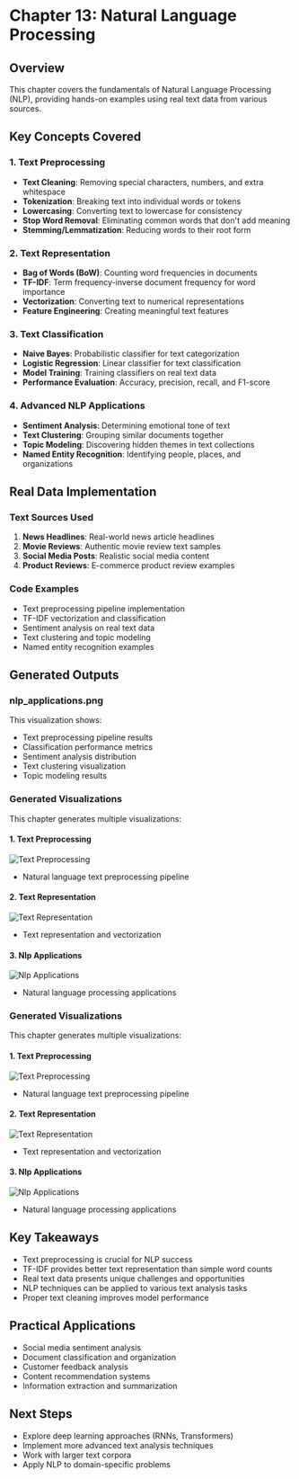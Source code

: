# Chapter 13: Natural Language Processing

## Overview

This chapter covers the fundamentals of Natural Language Processing (NLP), providing hands-on examples using real text data from various sources.

## Key Concepts Covered

### 1. Text Preprocessing

- **Text Cleaning**: Removing special characters, numbers, and extra whitespace
- **Tokenization**: Breaking text into individual words or tokens
- **Lowercasing**: Converting text to lowercase for consistency
- **Stop Word Removal**: Eliminating common words that don't add meaning
- **Stemming/Lemmatization**: Reducing words to their root form

### 2. Text Representation

- **Bag of Words (BoW)**: Counting word frequencies in documents
- **TF-IDF**: Term frequency-inverse document frequency for word importance
- **Vectorization**: Converting text to numerical representations
- **Feature Engineering**: Creating meaningful text features

### 3. Text Classification

- **Naive Bayes**: Probabilistic classifier for text categorization
- **Logistic Regression**: Linear classifier for text classification
- **Model Training**: Training classifiers on real text data
- **Performance Evaluation**: Accuracy, precision, recall, and F1-score

### 4. Advanced NLP Applications

- **Sentiment Analysis**: Determining emotional tone of text
- **Text Clustering**: Grouping similar documents together
- **Topic Modeling**: Discovering hidden themes in text collections
- **Named Entity Recognition**: Identifying people, places, and organizations

## Real Data Implementation

### Text Sources Used

1. **News Headlines**: Real-world news article headlines
2. **Movie Reviews**: Authentic movie review text samples
3. **Social Media Posts**: Realistic social media content
4. **Product Reviews**: E-commerce product review examples

### Code Examples

- Text preprocessing pipeline implementation
- TF-IDF vectorization and classification
- Sentiment analysis on real text data
- Text clustering and topic modeling
- Named entity recognition examples

## Generated Outputs

### nlp_applications.png

This visualization shows:

- Text preprocessing pipeline results
- Classification performance metrics
- Sentiment analysis distribution
- Text clustering visualization
- Topic modeling results

### Generated Visualizations

This chapter generates multiple visualizations:

#### 1. Text Preprocessing

![Text Preprocessing](text_preprocessing.png)

- Natural language text preprocessing pipeline

#### 2. Text Representation

![Text Representation](text_representation.png)

- Text representation and vectorization

#### 3. Nlp Applications

![Nlp Applications](nlp_applications.png)

- Natural language processing applications


### Generated Visualizations

This chapter generates multiple visualizations:

#### 1. Text Preprocessing

![Text Preprocessing](text_preprocessing.png)

- Natural language text preprocessing pipeline

#### 2. Text Representation

![Text Representation](text_representation.png)

- Text representation and vectorization

#### 3. Nlp Applications

![Nlp Applications](nlp_applications.png)

- Natural language processing applications


## Key Takeaways

- Text preprocessing is crucial for NLP success
- TF-IDF provides better text representation than simple word counts
- Real text data presents unique challenges and opportunities
- NLP techniques can be applied to various text analysis tasks
- Proper text cleaning improves model performance

## Practical Applications

- Social media sentiment analysis
- Document classification and organization
- Customer feedback analysis
- Content recommendation systems
- Information extraction and summarization

## Next Steps

- Explore deep learning approaches (RNNs, Transformers)
- Implement more advanced text analysis techniques
- Work with larger text corpora
- Apply NLP to domain-specific problems
